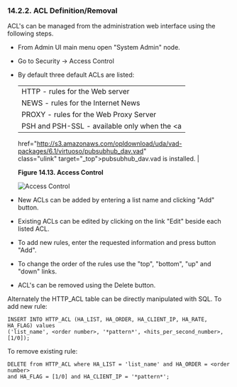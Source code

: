 <div id="wsacldefrem" class="section">

<div class="titlepage">

<div>

<div>

### 14.2.2. ACL Definition/Removal

</div>

</div>

</div>

ACL's can be managed from the administration web interface using the
following steps.

<div class="itemizedlist">

- From Admin UI main menu open "System Admin" node.

- Go to Security -\> Access Control

- By default three default ACLs are listed:

  |                                                                                            |
  |--------------------------------------------------------------------------------------------|
  | HTTP - rules for the Web server                                                            |
  | NEWS - rules for the Internet News                                                         |
  | PROXY - rules for the Web Proxy Server                                                     |
  | PSH and PSH-SSL - available only when the <a                                               
   href="http://s3.amazonaws.com/opldownload/uda/vad-packages/6.1/virtuoso/pubsubhub_dav.vad"  
   class="ulink" target="_top">pubsubhub_dav.vad</a> is installed.                             |

  <div class="figure-float">

  <div id="admacl1" class="figure">

  **Figure 14.13. Access Control**

  <div class="figure-contents">

  <div class="mediaobject">

  ![Access Control](images/ui/admacl.png)

  </div>

  </div>

  </div>

    

  </div>

- New ACLs can be added by entering a list name and clicking "Add"
  button.

- Existing ACLs can be edited by clicking on the link "Edit" beside each
  listed ACL.

- To add new rules, enter the requested information and press button
  "Add".

- To change the order of the rules use the "top", "bottom", "up" and
  "down" links.

- ACL's can be removed using the Delete button.

</div>

Alternately the HTTP_ACL table can be directly manipulated with SQL. To
add new rule:

``` programlisting
INSERT INTO HTTP_ACL (HA_LIST, HA_ORDER, HA_CLIENT_IP, HA_RATE, HA_FLAG) values
('list_name', <order number>, '*pattern*', <hits_per_second_number>, [1/0]);
```

To remove existing rule:

``` programlisting
DELETE from HTTP_ACL where HA_LIST = 'list_name' and HA_ORDER = <order number>
and HA_FLAG = [1/0] and HA_CLIENT_IP = '*pattern*';
```

</div>

